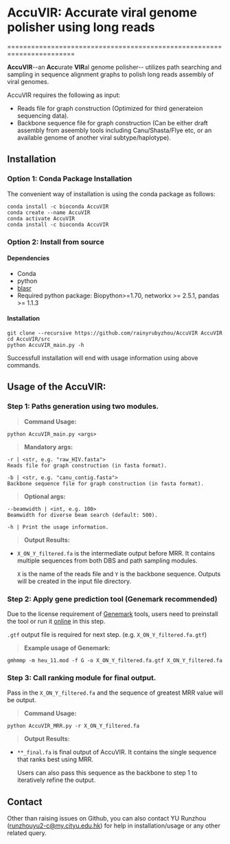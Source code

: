 # AccuVIR: Accurate viral genome polisher using long reads
=======================================================================

**AccuVIR**--an **Acc**urate **VIR**al genome polisher-- utilizes path searching and sampling in sequence alignment graphs to polish long reads assembly of viral genomes. 

AccuVIR requires the following as input:
+ Reads file for graph construction (Optimized for third generateion sequencing data).
+ Backbone sequence file for graph construction (Can be either draft assembly from aseembly tools including Canu/Shasta/Flye  etc, or an available genome of another viral subtype/haplotype).
 
## Installation

### Option 1: Conda Package Installation
The convenient way of installation is using the conda package as follows:
```console
conda install -c bioconda AccuVIR
conda create --name AccuVIR
conda activate AccuVIR 
conda install -c bioconda AccuVIR
```

### Option 2: Install from source

#### Dependencies
- Conda
- python
- [blasr](https://anaconda.org/bioconda/blasr)
- Required python package: Biopython>=1.70, networkx >= 2.5.1, pandas >= 1.1.3

#### Installation
```console
git clone --recursive https://github.com/rainyrubyzhou/AccuVIR AccuVIR
cd AccuVIR/src
python AccuVIR_main.py -h
```
Successfull installation will end with usage information using above commands.


## Usage of the AccuVIR: 
### Step 1: Paths generation using two modules.

>**Command Usage:**
```console
python AccuVIR_main.py <args>
```

>**Mandatory args:**
```console
-r | <str, e.g. "raw_HIV.fasta">
Reads file for graph construction (in fasta format). 

-b | <str, e.g. "canu_contig.fasta">
Backbone sequence file for graph construction (in fasta format). 
```
>**Optional args:**
```console
--beamwidth | <int, e.g. 100>
Beamwidth for diverse beam search (default: 500).

-h | Print the usage information. 
```

>**Output Results:** 
+ `X_ON_Y_filtered.fa` is the intermediate output before MRR. It contains multiple sequences from both DBS and path sampling modules.  

    `X` is the name of the reads file and `Y` is the backbone sequence. Outputs will be created in the input file directory. 

### Step 2: Apply gene prediction tool (Genemark recommended)

Due to the license requirement of [Genemark](http://exon.gatech.edu/GeneMark/) tools, users need to preinstall the tool or run it [online](http://exon.gatech.edu/GeneMark/) in this step. 

`.gtf` output file is required for next step. (e.g. `X_ON_Y_filtered.fa.gtf`)


>**Example usage of Genemark:**
```console
gmhmmp -m heu_11.mod -f G -o X_ON_Y_filtered.fa.gtf X_ON_Y_filtered.fa
```
### Step 3: Call ranking module for final output.
Pass in the `X_ON_Y_filtered.fa` and the sequence of greatest MRR value will be output.
>**Command Usage:**
```console
python AccuVIR_MRR.py -r X_ON_Y_filtered.fa
```
>**Output Results:** 

 + `**_final.fa` is final output of AccuVIR. It contains the single sequence that ranks best using MRR. 

    Users can also pass this sequence as the backbone to step 1 to iteratively refine the output. 


## Contact
Other than raising issues on Github, you can also contact YU Runzhou (runzhouyu2-c@my.cityu.edu.hk) for help in installation/usage or any other related query.




